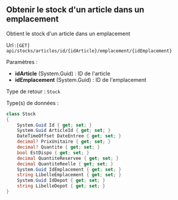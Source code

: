 ## <span id='obtenirstockarticleparemplacement'>Obtenir le stock d'un article dans un emplacement</span>

Obtient le stock d'un article dans un emplacement

Url :`[GET] api/stocks/articles/id/{idArticle}/emplacement/{idEmplacement}`

Paramètres : 

- **idArticle** (System.Guid) : ID de l'article
- **idEmplacement** (System.Guid) : ID de l'emplacement

Type de retour : `Stock`

Type(s) de données :

```csharp
class Stock
{
	System.Guid Id { get; set; }
	System.Guid ArticleId { get; set; }
	DateTimeOffset DateEntree { get; set; }
	decimal? PrixUnitaire { get; set; }
	decimal? Quantite { get; set; }
	bool EstDispo { get; set; }
	decimal QuantiteReservee { get; set; }
	decimal QuantiteReelle { get; set; }
	System.Guid IdEmplacement { get; set; }
	string LibelleEmplacement { get; set; }
	System.Guid IdDepot { get; set; }
	string LibelleDepot { get; set; }
}

```

